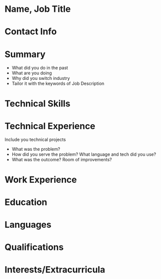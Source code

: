 # Name, Job Title

# Contact Info

# Summary

- What did you do in the past
- What are you doing
- Why did you switch industry
- Tailor it with the keywords of Job Description

# Technical Skills

# Technical Experience

Include you technical projects

- What was the problem?
- How did you serve the problem? What language and tech did you use?
- What was the outcome? Room of improvements?

# Work Experience

# Education

# Languages

# Qualifications

# Interests/Extracurricula
